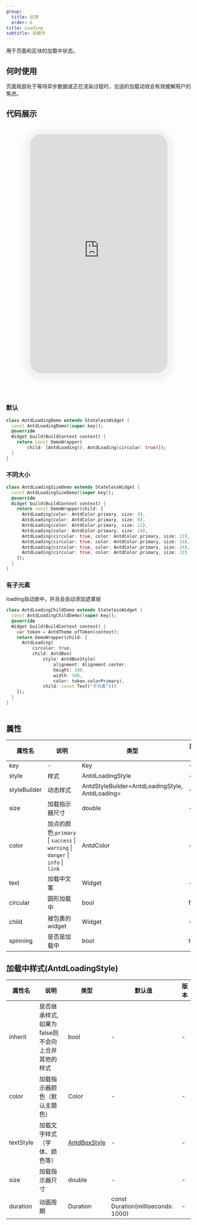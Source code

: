 ```yaml
---
group:
  title: 反馈
  order: 6
title: Loading
subtitle: 加载中
---
```

用于页面和区块的加载中状态。
## 何时使用
页面局部处于等待异步数据或正在渲染过程时，合适的加载动效会有效缓解用户的焦虑。

## 代码展示

<div class='preview-container'>
<div class='phone-preview'>
<iframe src='https://opensourcenocode.github.io/antd-flutter?target=AntdLoading'></iframe>
</div>
<div style='flex: 1;'>

### 默认


```dart
class AntdLoadingDemo extends StatelessWidget {
  const AntdLoadingDemo({super.key});
  @override
  Widget build(BuildContext context) {
    return const DemoWrapper(
        child: [AntdLoading(), AntdLoading(circular: true)]);
  }
}

```

### 不同大小


```dart
class AntdLoadingSizeDemo extends StatelessWidget {
  const AntdLoadingSizeDemo({super.key});
  @override
  Widget build(BuildContext context) {
    return const DemoWrapper(child: [
      AntdLoading(color: AntdColor.primary, size: 4),
      AntdLoading(color: AntdColor.primary, size: 6),
      AntdLoading(color: AntdColor.primary, size: 12),
      AntdLoading(color: AntdColor.primary, size: 24),
      AntdLoading(circular: true, color: AntdColor.primary, size: 12),
      AntdLoading(circular: true, color: AntdColor.primary, size: 16),
      AntdLoading(circular: true, color: AntdColor.primary, size: 24),
      AntdLoading(circular: true, color: AntdColor.primary, size: 32)
    ]);
  }
}

```

### 有子元素

loading自动居中，并且会自动添加遮罩层

```dart
class AntdLoadingChildDemo extends StatelessWidget {
  const AntdLoadingChildDemo({super.key});
  @override
  Widget build(BuildContext context) {
    var token = AntdTheme.ofToken(context);
    return DemoWrapper(child: [
      AntdLoading(
          circular: true,
          child: AntdBox(
              style: AntdBoxStyle(
                  alignment: Alignment.center,
                  height: 100,
                  width: 100,
                  color: token.colorPrimary),
              child: const Text("子元素")))
    ]);
  }
}

```

</div>
</div>

  <style>
.preview-container {
  display: flex;
  gap: 24px;
  margin: 32px 0;
  align-items: start;
}

.phone-preview {
  min-width: 375px;
  max-width: 375px;
  border: 10px solid #f3f3f3;
  border-radius: 40px;
  background: #fff;
  box-shadow: 0 4px 20px rgba(0, 0, 0, 0.08);
  overflow: hidden;
  height: 652px;
  width: 393px;
  position: sticky;
  top: 80px;
}

.phone-preview iframe {
  width: 100%;
  height: 100%;
  border: none;
}

.code-block {
  max-height: 100%;
  margin: 16px 0;
  overflow-y: scroll;
}

.dumi-default-source-code {
  margin: 0 !important;
}

.markdown .dumi-default-source-code >pre.prism-code {
  padding: 12px !important;
  font-size: 12px !important;
}

@media (max-width: 960px) {
  .preview-container {
    flex-direction: column;
  }
  
  .phone-preview {
    width: 100%;
    max-width: 375px;
    margin: 0 auto 24px;
    position: static;
  }
}

/* Dart 代码高亮主题 - 基于 VS Code 暗色主题优化 */
.prism-code {
  display: block;
  overflow-x: auto;
  padding: 1em;
  border-radius: 6px;
  font-family: 'Fira Code', 'Consolas', 'Monaco', monospace;
  font-size: 14px;
  line-height: 1.5;
  color: #d4d4d4;
  background: #1e1e1e;
}

/* 基础元素 */
.prism-code .hljs-keyword { color: #569cd6; font-weight: bold; }          /* 关键字 */
.prism-code .hljs-built_in { color: #4ec9b0; }                           /* 内置类型 */
.prism-code .hljs-type { color: #4ec9b0; }                               /* 类型声明 */
.prism-code .hljs-literal { color: #569cd6; }                            /* 字面量 */
.prism-code .hljs-number { color: #b5cea8; }                             /* 数字 */
.prism-code .hljs-string { color: #ce9178; }                             /* 字符串 */
.prism-code .hljs-comment { color: #6a9955; font-style: italic; }        /* 注释 */
.prism-code .hljs-meta { color: #9b9b9b; }                               /* 元信息 */

/* Dart 特有元素 */
.prism-code .hljs-constant { color: #4fc1ff; }                           /* const/final */
.prism-code .hljs-function { color: #dcdcaa; }                           /* 函数名 */
.prism-code .hljs-title.class_ { color: #4ec9b0; text-decoration: underline; } /* 类名 */
.prism-code .hljs-params { color: #9cdcfe; }                             /* 参数 */
.prism-code .hljs-variable { color: #9cdcfe; }                           /* 变量 */
.prism-code .hljs-annotation { color: #d4d4d4; background: #3a3a3a; }    /* 注解 */
.prism-code .hljs-punctuation { color: #d4d4d4; }                        /* 标点符号 */

/* 特殊增强 */
.prism-code .hljs-constructor { color: #c586c0; }                        /* 构造函数 */
.prism-code .hljs-named-parameter { color: #9cdcfe; font-style: italic; }/* 命名参数 */
.prism-code .hljs-generic { color: #4ec9b0; opacity: 0.8; }              /* 泛型符号 */
.prism-code .hljs-typedef { color: #4ec9b0; text-decoration: underline; }/* typedef */

/* 行号样式 (可选) */
.prism-code .hljs-ln-numbers {
  color: #858585;
  text-align: right;
  padding-right: 12px;
}
</style>

## 属性
| 属性名 | 说明 | 类型 | 默认值 | 版本 |
| --- | --- | --- | --- | --- |
| key | - | Key | - | - |
| style | 样式 | AntdLoadingStyle | - | - |
| styleBuilder | 动态样式 | AntdStyleBuilder&lt;AntdLoadingStyle, AntdLoading&gt; | - | - |
| size | 加载指示器尺寸 | double | - | - |
| color | 加点的颜色:`primary` \| `success` \| `warning` \| `danger` \| `info` \| `link` | AntdColor | - | - |
| text | 加载中文案 | Widget | - | - |
| circular | 圆形加载中 | bool | false | - |
| child | 被包裹的widget | Widget | - | - |
| spinning | 是否是加载中 | bool | true | - |


## 加载中样式(AntdLoadingStyle) <a id='AntdLoadingStyle'></a>

| 属性名 | 说明 | 类型 | 默认值 | 版本 |
| --- | --- | --- | --- | --- |
| inherit | 是否继承样式,如果为false则不会向上合并其他的样式 | bool | - | - |
| color | 加载指示器颜色（默认主题色） | Color | - | - |
| textStyle | 加载文字样式（字体、颜色等） | [AntdBoxStyle](../components/antd-box/#AntdBoxStyle) | - | - |
| size | 加载指示器尺寸 | double | - | - |
| duration | 动画周期 | Duration | const Duration(milliseconds: 1000) | - |


